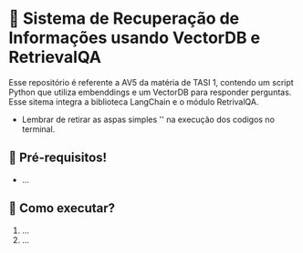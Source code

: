 # 📌 Sistema de Recuperação de Informações usando VectorDB e RetrievalQA
Esse repositório é referente a AV5 da matéria de TASI 1, contendo um script Python que utiliza embenddings e um VectorDB para responder perguntas. Esse sitema integra a biblioteca LangChain e o módulo RetrivalQA.
- Lembrar de retirar as aspas simples '' na execução dos codigos no terminal.

## 🔧 Pré-requisitos!
- ...

## 🚀 Como executar?
1. ...
2. ...
